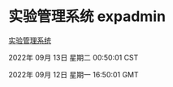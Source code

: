# 实验管理系统 expadmin
[实验管理系统](http://27.19.32.34:56808/expadmin-782313d2-e1b1-4ea7-932e-3a55e6a1a4d0/)

2022年 09月 13日 星期二 00:50:01 CST

2022年 09月 12日 星期一 16:50:01 GMT
